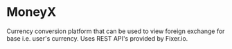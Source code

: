 # MoneyX
Currency conversion platform that can be used to view foreign exchange for base i.e. user's currency. Uses REST API's provided by Fixer.io. 
